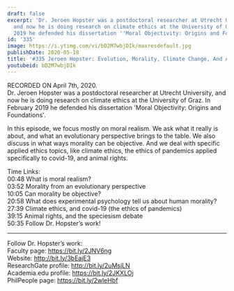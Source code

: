 ```yaml
---
draft: false
excerpt: 'Dr. Jeroen Hopster was a postdoctoral researcher at Utrecht University,
  and now he is doing research on climate ethics at the University of Graz. In February
  2019 he defended his dissertation ''Moral Objectivity: Origins and Foundations''. '
id: '335'
image: https://i.ytimg.com/vi/bD2M7wbjDIk/maxresdefault.jpg
publishDate: 2020-05-18
title: '#335 Jeroen Hopster: Evolution, Morality, Climate Change, And Animal Rights'
youtubeid: bD2M7wbjDIk
---
```

<div class="timelinks">

RECORDED ON April 7th, 2020.  
Dr. Jeroen Hopster was a postdoctoral researcher at Utrecht University, and now he is doing research on climate ethics at the University of Graz. In February 2019 he defended his dissertation 'Moral Objectivity: Origins and Foundations'. 

In this episode, we focus mostly on moral realism. We ask what it really is about, and what an evolutionary perspective brings to the table. We also discuss in what ways morality can be objective. And we deal with specific applied ethics topics, like climate ethics, the ethics of pandemics applied specifically to covid-19, and animal rights.

Time Links:  
<time>00:48</time> What is moral realism?  
<time>03:52</time> Morality from an evolutionary perspective  
<time>10:05</time> Can morality be objective?  
<time>20:58</time> What does experimental psychology tell us about human morality?  
<time>27:39</time> Climate ethics, and covid-19 (the ethics of pandemics)  
<time>39:15</time> Animal rights, and the speciesism debate  
<time>50:35</time> Follow Dr. Hopster’s work!

---

Follow Dr. Hopster’s work:  
Faculty page: https://bit.ly/2JNV6ng  
Website: http://bit.ly/3bEajE3  
ResearchGate profile: http://bit.ly/2uMsjLN  
Academia.edu profile: https://bit.ly/2JKXLOj  
PhilPeople page: https://bit.ly/2wleHbf
</div>

